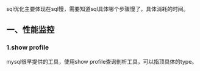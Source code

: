 sql优化主要体现在sql慢，需要知道sql具体哪个步骤慢了，具体消耗的时间。



## 一、性能监控

### 1.show profile

mysql很早提供的工具，使用show profile查询剖析工具，可以指顶具体的type。